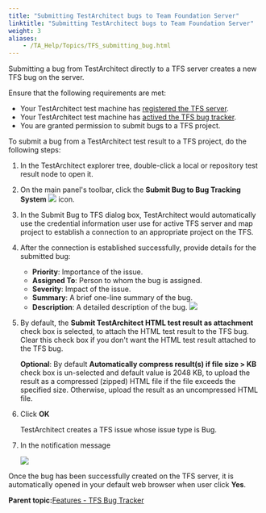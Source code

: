 ```yaml
--- 
title: "Submitting TestArchitect bugs to Team Foundation Server"
linktitle: "Submitting TestArchitect bugs to Team Foundation Server"
weight: 3
aliases: 
    - /TA_Help/Topics/TFS_submitting_bug.html
---
```


Submitting a bug from TestArchitect directly to a TFS server creates a new TFS bug on the server.

Ensure that the following requirements are met:

-   Your TestArchitect test machine has [registered the TFS server](/TA_Help/Topics/Integration_MTM_connecting_TFS.html#).
-   Your TestArchitect test machine has [actived the TFS bug tracker](/TA_Help/Topics/ug_TFS_BugTracker_Registering_bugtracker.html#).
-   You are granted permission to submit bugs to a TFS project.

To submit a bug from a TestArchitect test result to a TFS project, do the following steps:

1.  In the TestArchitect explorer tree, double-click a local or repository test result node to open it.

2.  On the main panel's toolbar, click the **Submit Bug to Bug Tracking System** ![](/images//Images/Submit_bug_to_JIRA_icon.png) icon.

3.  In the Submit Bug to TFS dialog box, TestArchitect would automatically use the credential information user use for active TFS server and map project to establish a connection to an appropriate project on the TFS.

4.  After the connection is established successfully, provide details for the submitted bug:

    -   **Priority**: Importance of the issue.
    -   **Assigned To**: Person to whom the bug is assigned.
    -   **Severity**: Impact of the issue.
    -   **Summary**: A brief one-line summary of the bug.
    -   **Description**: A detailed description of the bug.
    ![](/images//Images/ug_submit_bug_TFS.png)

5.  By default, the **Submit TestArchitect HTML test result as attachment** check box is selected, to attach the HTML test result to the TFS bug. Clear this check box if you don't want the HTML test result attached to the TFS bug.

    **Optional**: By default **Automatically compress result\(s\) if file size \> KB** check box is un-selected and default value is 2048 KB, to upload the result as a compressed \(zipped\) HTML file if the file exceeds the specified size. Otherwise, upload the result as an uncompressed HTML file.

6.  Click **OK**

    TestArchitect creates a TFS issue whose issue type is Bug.

7.  In the notification message

    ![](/images//Images/Submit_bug_to_JIRA_confirmation.png)


Once the bug has been successfully created on the TFS server, it is automatically opened in your default web browser when user click **Yes**.

**Parent topic:**[Features - TFS Bug Tracker](/TA_Help/Topics/ug_TFS_BugTracker_features.html)

